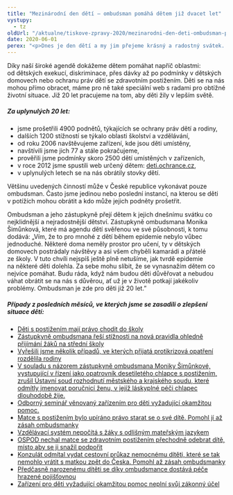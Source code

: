 ```yaml
---
title: "Mezinárodní den dětí – ombudsman pomáhá dětem již dvacet let"
vystupy:
  - tz
oldUrl: "/aktualne/tiskove-zpravy-2020/mezinarodni-den-deti-ombudsman-pomaha-detem-jiz-dvacet-let"
date: 2020-06-01
perex: "<p>Dnes je den dětí a my jim přejeme krásný a radostný svátek. V práci ombudsmana mají děti výsadní pozici každý den již dvacet let. Podněty dětí jsou vyřizovány přednostně. Jezdíme do škol. Dohlížíme již čtrnáct let na podmínky v dětských domovech, zařízeních pro děti vyžadujících okamžitou pomoc, kojeneckých ústavech a dalších výchovných zařízeních, kde jsou děti umístěny. Monitorujeme práva dětí s postižením. Speciální kategorii tvoří naše kontrola činnosti orgánů sociálně-právní ochrany dětí, u nichž sledujeme, nakolik pracují v nejlepším zájmu dítěte. Pokud tomu tak není, prosazujeme nápravu a jsme v tom velmi úspěšní. V pozici kolizního opatrovníka zastupujeme děti před Ústavním soudem a hájíme jejich práva. </p>"
---
```


<!-- imported from the old website -->

<p>Díky naší široké agendě dokážeme dětem pomáhat napříč oblastmi: od dětských exekucí, diskriminace, přes dávky až po podmínky v dětských domovech nebo ochranu práv dětí se zdravotním postižením. Děti se na nás mohou přímo obracet, máme pro ně také speciální web s radami pro obtížné životní situace. Již 20 let pracujeme na tom, aby děti žily v lepším světě.</p> <h5>Za uplynulých 20 let:</h5> <p></p><ul><li>jsme prošetřili 4900 podnětů, týkajících se ochrany práv dětí a rodiny,</li><li>dalších 1200 stížností se týkalo oblasti školství a vzdělávání,</li><li>od roku 2006 navštěvujeme zařízení, kde jsou děti umístěny,</li><li>navštívili jsme jich 77 a stále pokračujeme, </li><li>prověřili jsme podmínky skoro 2500 dětí umístěných v zařízeních,</li><li>v roce 2012 jsme spustili web určený dětem: <a href="https://deti.ochrance.cz/" target="_blank">deti.ochrance.cz</a>,</li><li>v uplynulých letech se na nás obrátily stovky dětí.</li></ul> <p>Většinu uvedených činností může v České republice vykonávat pouze ombudsman. Často jsme jedinou nebo poslední instancí, na kterou se děti v potížích mohou obrátit a kdo může jejich podněty prošetřit.</p> <p>Ombudsman a jeho zástupkyně přejí dětem k jejich dnešnímu svátku co nejklidnější a nejradostnější dětství. Zástupkyně ombudsmana Monika Šimůnková, které má agendu dětí svěřenou ve své působnosti, k tomu dodává: „Vím, že to pro mnohé z dětí během epidemie nebylo vůbec jednoduché. Některé doma neměly prostor pro učení, ty v dětských domovech postrádaly návštěvy a asi všem chyběli kamarádi a přátelé ze školy. V tuto chvíli nejspíš ještě plně netušíme, jak tvrdě epidemie na některé děti dolehla. Za sebe mohu slíbit, že se vynasnažím dětem co nejvíce pomáhat. Budu ráda, když nám budou děti důvěřovat a nebudou váhat obrátit se na nás s důvěrou, ať už je v životě potkají jakékoliv problémy. Ombudsman je zde pro děti již 20 let.” </p> <h5>Případy z posledních měsíců, ve kterých jsme se zasadili o zlepšení situace dětí:</h5> <p></p><ul><li><a href="https://www.ochrance.cz/aktualne/tiskove-zpravy-2020/deti-s-postizenim-maji-pravo-chodit-do-skoly/" target="_blank">Děti s postižením mají právo chodit do školy</a></li><li><a href="https://www.ochrance.cz/aktualne/tiskove-zpravy-2020/zastupkyne-ombudsmana-resi-stiznosti-na-nova-pravidla-ohledne-prijimani-zaku-na-str/" target="_blank">Zástupkyně ombudsmana řeší stížnosti na nová pravidla ohledně přijímání žáků na střední školy</a></li><li><a href="https://www.ochrance.cz/aktualne/tiskove-zpravy-2020/monika-simunkova-pomohla-rodinam-ktere-rozdelila-epidemie/" target="_blank">Vyřešili jsme několik případů, ve kterých přijatá protikrizová opatření rozdělila rodiny</a></li><li><a href="https://www.ochrance.cz/aktualne/tiskove-zpravy-2020/dluhy-nemohou-byt-duvodem-odmitnuti-porucnictvi-zajem-ditete-je-dulezitejsi/" target="_blank">V souladu s názorem zástupkyně ombudsmana Moniky Šimůnkové, vystupující v řízení jako opatrovník desetiletého chlapce s postižením, zrušil Ústavní soud rozhodnutí městského a krajského soudu, které odmítly jmenovat poručnicí ženu, v jejíž láskyplné péči chlapec dlouhodobě žije.</a></li><li><a href="https://www.ochrance.cz/aktualne/tiskove-zpravy-2020/zastupkyne-ombudsmana-monika-simunkova-zahajila-odborny-seminar-venovany-zarizenim-pro/" target="_blank">Odborný seminář věnovaný zařízením pro děti vyžadující okamžitou pomoc.</a></li><li><a href="https://www.ochrance.cz/aktualne/tiskove-zpravy-2020/matce-s-postizenim-bylo-upirano-pravo-starat-se-o-sve-dite-pomohl-ji-az-zasah-ombudsmank/" target="_blank">Matce s postižením bylo upíráno právo starat se o své dítě. Pomohl jí až zásah ombudsmanky</a></li><li><a href="https://www.ochrance.cz/aktualne/tiskove-zpravy-2020/vzdelavaci-system-nepocita-s-zaky-s-odlisnym-materskym-jazykem/" target="_blank">Vzdělávací systém nepočítá s žáky s odlišným mateřským jazykem</a></li><li><a href="https://www.ochrance.cz/aktualne/tiskove-zpravy-2019/ospod-nechal-matce-se-zdravotnim-postizenim-prechodne-odebrat-dite-misto-aby-se-ji-snazil/" target="_blank">OSPOD nechal matce se zdravotním postižením přechodně odebrat dítě, místo aby se ji snažil podpořit</a></li><li><a href="https://www.ochrance.cz/aktualne/tiskove-zpravy-2019/konzulat-odmital-vydat-cestovni-prukaz-nemocnemu-diteti-ktere-se-tak-nemohlo-vratit-s-matk/" target="_blank">Konzulát odmítal vydat cestovní průkaz nemocnému dítěti, které se tak nemohlo vrátit s matkou zpět do Česka. Pomohl až zásah ombudsmanky</a></li><li><a href="https://www.ochrance.cz/aktualne/tiskove-zpravy-2019/predcasne-narozenemu-diteti-se-diky-ombudsmance-dostava-pece-hrazene-pojistovnou/" target="_blank">Předčasně narozenému dítěti se díky ombudsmance dostává péče hrazené pojišťovnou</a></li><li><a href="https://www.ochrance.cz/aktualne/tiskove-zpravy-2019/zarizeni-pro-deti-vyzadujici-okamzitou-pomoc-neplni-svuj-zakonny-ucel/" target="_blank">Zařízení pro děti vyžadující okamžitou pomoc neplní svůj zákonný účel</a></li></ul><p></p>           <p> </p><br />
